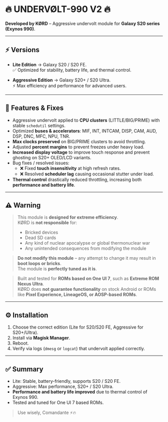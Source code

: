 # 🔥 UNDERVØLT-990 V2 🔥

**Developed by KØRD** – Aggressive undervolt module for **Galaxy S20 series (Exynos 990)**.

---

## ⚡ Versions

- **Lite Edition** → Galaxy S20 / S20 FE.  
  ✅ Optimized for stability, battery life, and thermal control.

- **Aggressive Edition** → Galaxy S20+ / S20 Ultra.  
  ⚡ Max efficiency and performance for advanced users.

---

## 🚀 Features & Fixes

- Aggressive undervolt applied to **CPU clusters** (LITTLE/BIG/PRIME) with stable `schedutil` settings.
- Optimized **buses & accelerators**: MIF, INT, INTCAM, DISP, CAM, AUD, DSP, DNC, MFC, NPU, TNR.
- **Max clocks preserved** on BIG/PRIME clusters to avoid throttling.
- Adjusted **percent margins** to prevent freezes under heavy load.
- **Increased display voltage** to improve touch response and prevent ghosting on S20+ OLED/LCD variants.
- Bug fixes / resolved issues:
  - ❌ Fixed **touch insensitivity** at high refresh rates.
  - ❌ Resolved **scheduler lag** causing occasional stutter under load.
- **Thermal control** drastically reduced throttling, increasing both **performance and battery life**.

---

## ⚠️ Warning

> This module is **designed for extreme efficiency**.  
> KØRD is **not responsible** for:
> - Bricked devices  
> - Dead SD cards  
> - Any kind of nuclear apocalypse or global thermonuclear war  
> - Any unintended consequences from modifying the module  

> **Do not modify this module** – any attempt to change it may result in **boot loops or bricks**.  
> The module is **perfectly tuned as it is**.

> Built and tested for **ROMs based on One UI 7**, such as **Extreme ROM Nexus Ultra**.  
> KØRD does **not guarantee functionality** on stock Android or ROMs like **Pixel Experience, LineageOS, or AOSP-based ROMs**.

---

## ⚙️ Installation

1. Choose the correct edition (Lite for S20/S20 FE, Aggressive for S20+/Ultra).  
2. Install via **Magisk Manager**.  
3. Reboot.  
4. Verify via logs (`dmesg` or `logcat`) that undervolt applied correctly.

---

## ✅ Summary

- Lite: Stable, battery-friendly, supports S20 / S20 FE.  
- Aggressive: Max performance, S20+ / S20 Ultra.  
- **Performance and battery life improved** due to thermal control of Exynos 990.  
- Tested and tuned for One UI 7 based ROMs.  

> Use wisely, Comandante ⚡🔥
